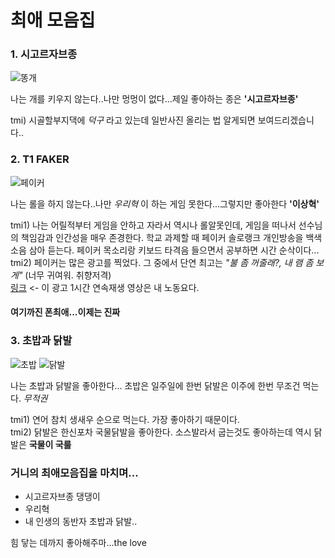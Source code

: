 # 최애 모음집 
### 1. 시고르자브종  

![똥개](https://encrypted-tbn0.gstatic.com/images?q=tbn%3AANd9GcSrYN8uPvTqN0O9cNIJlxW5xy1YjnxwrcsmOQ&usqp=CAU)  

나는 개를 키우지 않는다..나만 멍멍이 없다...제일 좋아하는 종은 __'시고르자브종'__  

tmi) 시골할부지댁에 _덕구_ 라고 있는데 일반사진 올리는 법 알게되면 보여드리겠습니다..

### 2. T1 FAKER  

![페이커](https://t1.daumcdn.net/cfile/tistory/9910694A5E0AE5E831)  

나는 롤을 하지 않는다..나만 _우리혁_ 이 하는 게임 못한다...그렇지만 좋아한다 __'이상혁'__  

tmi1) 나는 어릴적부터 게임을 안하고 자라서 역시나 롤알못인데, 게임을 떠나서 선수님의 책임감과 인간성을 매우 존경한다. 학교 과제할 때 페이커 솔로랭크 개인방송을 백색소음 삼아 듣는다. 페이커 목소리랑 키보드 타격음 들으면서 공부하면 시간 순삭이다...  
tmi2) 페이커는 많은 광고를 찍었다. 그 중에서 단연 최고는 _"불 좀 꺼줄래?, 내 램 좀 보게"_  (너무 귀여워. 취향저격)  
[링크](https://www.youtube.com/watch?v=KUeq__RmAjE) <- 이 광고 1시간 연속재생 영상은 내 노동요다.
#### 여기까진 폰최애...이제는 진짜 

### 3. 초밥과 닭발  

![초밥](https://image.yes24.com/blogimage/blog/s/i/sisajapan/naver_com_20120409_150500.jpg)
![닭발](https://lh3.googleusercontent.com/proxy/GHUzn_nmyMOPcsxyzFmuhdU91z_WaTsMhlwtkLKhPnxscK9s1WU7Gq4qZ6nxIcz0VBy8nGRezHRM5CpTmz8HleyrKtwFu99JV0jJiS82nqtT3HLFXMGRg3y7KXnn0sjRZNIdhqqAUcJcMxilf6npZibQ1GXCrA)  

나는 초밥과 닭발을 좋아한다... 초밥은 일주일에 한번 닭발은 이주에 한번 무조건 먹는다. _무적권_  

tmi1) 연어 참치 생새우 순으로 먹는다. 가장 좋아하기 때문이다.  
tmi2) 닭발은 한신포차 국물닭발을 좋아한다. 소스발라서 굽는것도 좋아하는데 역시 닭발은 __국물이 국룰__ 

### 거니의 최애모음집을 마치며...  
+ 시고르자브종 댕댕이
+ 우리혁
+ 내 인생의 동반자 초밥과 닭발..  

힘 닿는 데까지 좋아해주마...the love
